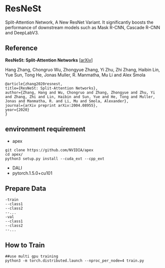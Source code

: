 # ResNeSt
Split-Attention Network, A New ResNet Variant. It significantly boosts the performance of downstream models such as Mask R-CNN, Cascade R-CNN and DeepLabV3.

## Reference

**ResNeSt: Split-Attention Networks** [[arXiv](https://arxiv.org/pdf/2004.08955.pdf)]

Hang Zhang, Chongruo Wu, Zhongyue Zhang, Yi Zhu, Zhi Zhang, Haibin Lin, Yue Sun, Tong He, Jonas Muller, R. Manmatha, Mu Li and Alex Smola

```
@article{zhang2020resnest,
title={ResNeSt: Split-Attention Networks},
author={Zhang, Hang and Wu, Chongruo and Zhang, Zhongyue and Zhu, Yi and Zhang, Zhi and Lin, Haibin and Sun, Yue and He, Tong and Muller, Jonas and Manmatha, R. and Li, Mu and Smola, Alexander},
journal={arXiv preprint arXiv:2004.08955},
year={2020}
}
```


## environment requirement
* apex
```bash=
git clone https://github.com/NVIDIA/apex
cd apex/
python3 setup.py install --cuda_ext --cpp_ext
```
* DALI
* pytorch.1.5.0+cu101

## Prepare Data
```bash=
-train
--class1
--class2
--...
-val
--class1
--class2
--...
```

## How to Train
```bash=
##use multi gpu training
python3 -m torch.distributed.launch --nproc_per_node=4 train.py 
```


